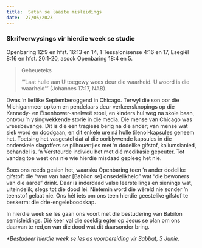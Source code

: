 ```yaml
---
title:  Satan se laaste misleidings
date:  27/05/2023
---
```


### Skrifverwysings vir hierdie week se studie
Openbaring 12:9 en hfst. 16:13 en 14, 1 Tessalonisense 4:16 en 17, Esegiël 8:16 en hfst. 20:1-20, asook Openbaring 18:4 en 5.

> <p>Geheueteks</p>
> “‘Laat hulle aan U toegewy wees deur die waarheid. U woord is die waarheid’” (Johannes 17:17, NAB).

Dwas ’n lieflike Septemberoggend in Chicago. Terwyl die son oor die Michiganmeer opkom en pendelaars deur verkeersknopings op die Kennedy- en Eisenhower-snelweë stoei, en kinders hul weg na skole baan, ontvou ’n ysingwekkende storie in die media. Die mense van Chicago was vreesbevange. Dit is die een tragiese berig na die ander; van mense wat siek word en doodgaan, en dit enkele ure ná hulle tilenol-kapsules geneem het. Toetsing het vasgestel dat al die oorblywende kapsules in die onderskeie slagoffers se pilhouertjies met ’n dodelike gifstof, kaliumsianied, behandel is. ’n Versteurde individu het met dié medikasie gepeuter. Tot vandag toe weet ons nie wie hierdie misdaad gepleeg het nie.

Soos ons reeds gesien het, waarsku Openbaring teen ’n ander dodelike gifstof: die “wyn van haar [Babilon se] onsedelikheid” wat “die bewoners van die aarde” drink. Daar is inderdaad valse leerstellings en sienings wat, uiteindelik, slegs tot die dood lei. Nietemin word die wêreld nie sonder ’n teenstof gelaat nie. Ons hét iets om ons teen hierdie geestelike gifstof te beskerm: die drie-engeleboodskap.

In hierdie week se les gaan ons voort met die bestudering van Babilon semisleidings. Dié keer val die soeklig egter op Jesus se plan om ons daarvan te red,en van die dood wat dit daarsonder bring.

_*Bestudeer hierdie week se les as voorbereiding vir Sabbat, 3 Junie._